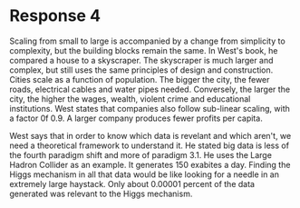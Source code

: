 # Response 4

Scaling from small to large is accompanied by a change from simplicity to complexity, but the building blocks remain the same. In West's book, he compared a house to a 
skyscraper. The skyscraper is much larger and complex, but still uses the same principles of design and construction. 
Cities scale as a function of population. The bigger the city, the fewer roads, electrical cables and water pipes needed. Conversely, the larger the city, the higher the wages, 
wealth, violent crime and educational institutions. 
West states that companies also follow sub-linear scaling, with a factor 0f 0.9. A larger company produces fewer profits per capita.

West says that in order to know which data is revelant and which aren't, we need a theoretical framework to understand it. He stated big data is less of the fourth paradigm shift
and more of paradigm 3.1. He uses the Large Hadron Collider as an example. It generates 150 exabites a day. Finding the Higgs mechanism in all that data would be like looking for
a needle in an extremely large haystack. Only about 0.00001 percent of the data generated was relevant to the Higgs mechanism.
